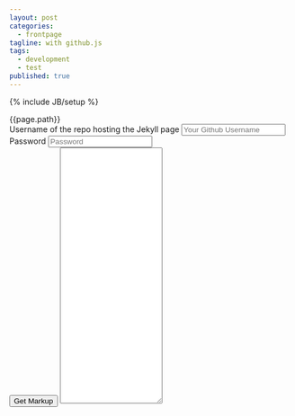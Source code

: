 ```yaml
---
layout: post
categories: 
  - frontpage
tagline: with github.js
tags: 
  - development
  - test
published: true
---
```


{% include JB/setup %}

<div id="path">{{page.path}}</div>

<form role="form" action="#">
  <div class="form-group">
    <label for="exampleInputEmail1">Username of the repo hosting the Jekyll page</label>
    <input type="text" class="form-control" id="username" placeholder="Your Github Username" />
  </div>
  <div class="form-group">
    <label for="exampleInputPassword1">Password</label>
    <input type="password" class="form-control" id="password" placeholder="Password" />
  </div>
  <button type="submit" class="btn btn-default" onclick=";">Get Markup</button>
<textarea rows="30" data-provide="markdown" data-iconlibrary="fa" data-savable="true" data-width="100%" id="content">
</textarea>
</form>
